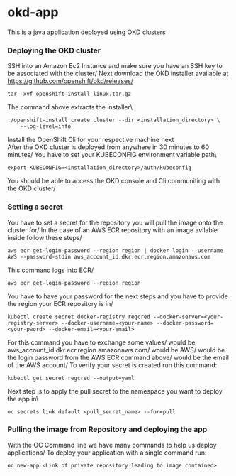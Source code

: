 # okd-app
This is a java application deployed using OKD clusters
### Deploying the OKD cluster
SSH into an Amazon Ec2 Instance and make sure you have an SSH key to be associated with the cluster/
Next download the OKD installer available at https://github.com/openshift/okd/releases/
```
tar -xvf openshift-install-linux.tar.gz
```
The command above extracts the installer\

```
./openshift-install create cluster --dir <installation_directory> \ 
    --log-level=info 
```
Install the OpenShift Cli for your respective machine next\
After the OKD cluster is deployed from anywhere in 30 minutes to 60 minutes/
You have to set your KUBECONFIG environment variable path\
```
export KUBECONFIG=<installation_directory>/auth/kubeconfig
```
You should be able to access the OKD console and Cli communiting with the OKD cluster/
### Setting a secret
You have to set a secret for the repository you will pull the image onto the cluster for/
In the case of an AWS ECR repository with an image avilable inside follow these steps/
```
aws ecr get-login-password --region region | docker login --username AWS --password-stdin aws_account_id.dkr.ecr.region.amazonaws.com
```
This command logs into ECR/
```
aws ecr get-login-password --region region
```
You have to have your password for the next steps and you have to provide the region your ECR repository is in/
```
kubectl create secret docker-registry regcred --docker-server=<your-registry-server> --docker-username=<your-name> --docker-password=<your-pword> --docker-email=<your-email>
```
For this command you have to exchange some values/
<your-registry-server> would be aws_account_id.dkr.ecr.region.amazonaws.com/
<your-name> would be AWS/
<your-pword> would be the login password from the AWS ECR command above/
<your-email> would be the email of the AWS account/
To verify your secret is created run this command:
```
kubectl get secret regcred --output=yaml
```
Next step is to apply the pull secret to the namespace you want to deploy the app in\
```
oc secrets link default <pull_secret_name> --for=pull

```
### Pulling the image from Repository and deploying the app
With the OC Command line we have many commands to help us deploy applications/
To deploy your application with a single command run:
```
oc new-app <Link of private repository leading to image contained>
```

